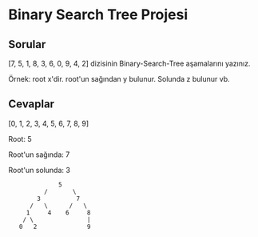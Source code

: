 #  Binary Search Tree Projesi
## Sorular

[7, 5, 1, 8, 3, 6, 0, 9, 4, 2] dizisinin Binary-Search-Tree aşamalarını yazınız.

Örnek: root x'dir. root'un sağından y bulunur. Solunda z bulunur vb.

## Cevaplar

[0, 1, 2, 3, 4, 5, 6, 7, 8, 9]

Root: 5

Root'un sağında: 7

Root'un solunda: 3


                  5 
              /       \
            3          7
          /   \      /   \
         1     4    6     8
        / \               | 
       0   2              9
